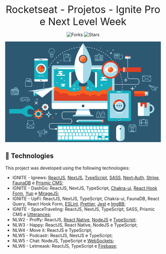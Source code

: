 <p align="center">
    <font size="6">Rocketseat - Projetos - Ignite Pro e Next Level Week </font>
</p>

<p align="center">
  <img src="https://img.shields.io/github/forks/gonribeiro/NLW-Rocketseat?label=forks&message=MIT&color=5965E0&labelColor=121214" alt="Forks">     

  <img src="https://img.shields.io/github/stars/gonribeiro/NLW-Rocketseat?label=stars&message=MIT&color=5965E0&labelColor=121214" alt="Stars">
</p>

<p align="center">
  <img alt="develop" src=".github/develop.png">
</p>

## 🧪 Technologies

This project was developed using the following technologies:

- IGNITE - Ignews: [ReactJS](https://reactjs.org/), [NextJS](https://nextjs.org/), [TypeScript](https://www.typescriptlang.org/), [SASS](https://sass-lang.com/), [Next-Auth](https://next-auth.js.org/), [Stripe](https://stripe.com/), [FaunaDB](https://fauna.com/) e [Prismic CMS](https://prismic.io/);
- IGNITE - DashGo: ReactJS, NextJS, TypeScript, [Chakra-ui](https://chakra-ui.com/), [React Hook Form](https://react-hook-form.com/), [Yup](https://github.com/jquense/yup) e [MirageJS](https://miragejs.com/);
- IGNITE - UpFi: ReactJS, NextJS, TypeScript, Chakra-ui, FaunaDB, React Query, React Hook Form, [ESLint](https://eslint.org/), [Prettier](https://prettier.io/), [Jest](https://jestjs.io/pt-BR/) e [ImgBB](https://imgbb.com/);
- IGNITE - SpaceTraveling: ReactJS, NextJS, TypeScript, SASS, Prismic CMS e [Utterances](https://utteranc.es/);
- NLW2 - Proffy: ReactJS, [React Native](https://reactjs.org), [NodeJS](https://reactjs.org) e [TypeScript](https://www.typescriptlang.org/);
- NLW3 - Happy: ReactJS, React Native, NodeJS e TypeScript;
- NLW4 - Move it: ReactJS e TypeScript;
- NLW5 - Podcastr: ReactJS, NextJS e TypeScript;
- NLW5 - Chat: NodeJS, TypeScript e [WebSockets](https://www.npmjs.com/package/socket.io);
- NLW6 - Letmeask: ReactJS, TypeScript e [Firebase](https://firebase.google.com/);